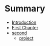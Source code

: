 # Summary

* [Introduction](README.md)
* [First Chapter](chapter1.md)
* [second](second.md)
   * [project](xiang_mu_guan_li.md)

